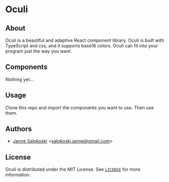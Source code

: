 # Oculi

## About

Oculi is a beautiful and adaptive React component library. Oculi is built with TypeScript and css, and it supports base16 colors. Oculi can fit into your program just the way you want. 

## Components

Nothing yet...

## Usage

Clone this repo and import the components you want to use. Then use them.

## Authors

- [Janne Salokoski](https://github.com/JanneSalokoski/) <[salokoski.janne@gmail.com](salokoski.janne@gmail.com)>

## License

Oculi is distributed under the MIT License. See [`LICENSE`](https://github.com/JanneSalokoski/oculi/blob/main/LICENSE) for more information.
